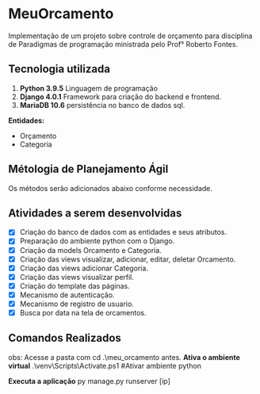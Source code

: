# MeuOrcamento

Implementação de um projeto sobre controle de orçamento para disciplina de Paradigmas de programação ministrada pelo Prof° Roberto Fontes.

## Tecnologia utilizada
1. **Python 3.9.5** Linguagem de programação
2. **Django 4.0.1** Framework para criação do backend e frontend.
3. **MariaDB 10.6** persistência no banco de dados sql.

**Entidades:** 
* Orçamento
* Categoria

## Métologia de Planejamento Ágil
Os métodos serão adicionados abaixo conforme necessidade.

## Atividades a serem desenvolvidas
- [x] Criação do banco de dados com as entidades e seus atributos.
- [x] Preparação do ambiente python com o Django.
- [x] Criação da models Orcamento e Categoria.
- [x] Criação das views visualizar, adicionar, editar, deletar Orcamento.
- [x] Criação das views adicionar Categoria.
- [x] Criação das views visualizar perfil.
- [x] Criação do template das páginas.
- [x] Mecanismo de autenticação.
- [x] Mecanismo de registro de usuario.
- [x] Busca por data na tela de orcamentos.

## Comandos Realizados
obs: Acesse a pasta com cd .\meu_orcamento antes.
**Ativa o ambiente virtual** .\venv\Scripts\Activate.ps1 #Ativar ambiente python

**Executa a aplicação** py manage.py runserver [ip]
